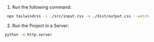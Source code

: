1.  Run the following command:

```sh
 npx tailwindcss -i ./src/input.css -o ./dist/output.css --watch
```

2.  Run the Project in a Server:
  ```sh
  python -m http.server
  ```